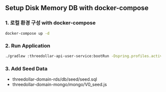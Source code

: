 ## Setup Disk Memory DB with docker-compose

### 1. 로컬 환경 구성 with docker-compose

```bash
docker-compose up -d
```

### 2. Run Application

```bash
./gradlew :threedollar-api-user-service:bootRun -Dspring.profiles.active=local-docker
```

### 3. Add Seed Data

- threedollar-domain-rds/db/seed/seed.sql
- threedollar-domain-mongo/mongo/V0_seed.js
